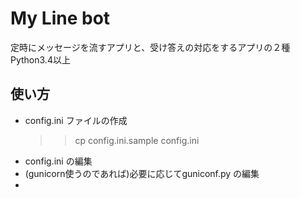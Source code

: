 # My Line bot

定時にメッセージを流すアプリと、受け答えの対応をするアプリの２種
Python3.4以上

## 使い方
- config.ini ファイルの作成
    >> cp config.ini.sample config.ini
- config.ini の編集  
- (gunicorn使うのであれば)必要に応じてguniconf.py の編集
- 
